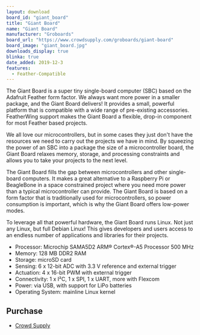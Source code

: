 ```yaml
---
layout: download
board_id: "giant_board"
title: "Giant Board"
name: "Giant Board"
manufacturer: "Groboards"
board_url: "https://www.crowdsupply.com/groboards/giant-board"
board_image: "giant_board.jpg"
downloads_display: true
blinka: true
date_added: 2019-12-3
features:
  - Feather-Compatible
---
```


The Giant Board is a super tiny single-board computer (SBC) based on the Adafruit Feather form factor. We always want more power in a smaller package, and the Giant Board delivers! It provides a small, powerful platform that is compatible with a wide range of pre-existing accessories. FeatherWing support makes the Giant Board a flexible, drop-in component for most Feather based projects.

We all love our microcontrollers, but in some cases they just don't have the resources we need to carry out the projects we have in mind. By squeezing the power of an SBC into a package the size of a microcontroller board, the Giant Board relaxes memory, storage, and processing constraints and allows you to take your projects to the next level.

The Giant Board fills the gap between microcontrollers and other single-board computers. It makes a great alternative to a Raspberry Pi or BeagleBone in a space constrained project where you need more power than a typical microcontroller can provide. The Giant Board is based on a form factor that is traditionally used for microcontrollers, so power consumption is important, which is why the Giant Board offers low-power modes.

To leverage all that powerful hardware, the Giant Board runs Linux. Not just any Linux, but full Debian Linux! This gives developers and users access to an endless number of applications and libraries for their projects.

- Processor: Microchip SAMA5D2 ARM® Cortex®-A5 Processor 500 MHz
- Memory: 128 MB DDR2 RAM
- Storage: microSD card
- Sensing: 6 x 12-bit ADC with 3.3 V reference and external trigger
- Actuation: 4 x 16-bit PWM with external trigger
- Connectivity: 1 x I²C, 1 x SPI, 1 x UART, more with Flexcom
- Power: via USB, with support for LiPo batteries
- Operating System: mainline Linux kernel


## Purchase
* [Crowd Supply](https://www.crowdsupply.com/groboards/giant-board)
